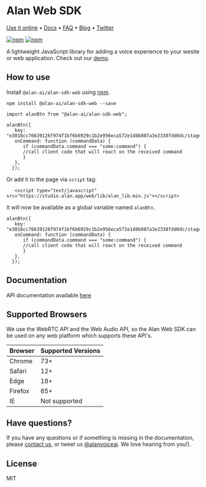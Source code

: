Alan Web SDK
======
[Use it online](https://alan-ai.github.io/alan-sdk-web/) •
[Docs](https://alan.app/docs/intro.html) • [FAQ](https://alan.app/docs/additional/faq.html) •
[Blog](https://alan.app/blog/) • [Twitter](https://twitter.com/alanvoiceai)

[![npm](https://img.shields.io/npm/v/@alan-ai/alan-sdk-web.svg)](https://www.npmjs.com/package/@alan-ai/alan-sdk-web)
[![npm](https://img.shields.io/npm/l/@alan-ai/alan-sdk-web.svg)]()

A lightweight JavaScript library for adding a voice experience to your wesite or web application. Check out our [demo](https://alan-ai.github.io/alan-sdk-web/).

## How to use
Install `@alan-ai/alan-sdk-web` using [npm](https://www.npmjs.com/package/@alan-ai/alan-sdk-web).

```
npm install @alan-ai/alan-sdk-web --save
```


```
import alanBtn from "@alan-ai/alan-sdk-web";

alanBtn({
   key: "e3018cc76639126f974f1bf6b6929c1b2e956eca572e1d8b807a3e2338fdd0dc/stage",
   onCommand: function (commandData) {
      if (commandData.command === "some:command") {
      //call client code that will react on the received command
      }
   },
  });

```

Or add it to the page via `script` tag:

 ```
    <script type="text/javascript" src="https://studio.alan.app/web/lib/alan_lib.min.js"></script>
 ```
 
It will now be available as a global variable named `alanBtn`.

```
alanBtn({
   key: "e3018cc76639126f974f1bf6b6929c1b2e956eca572e1d8b807a3e2338fdd0dc/stage",
   onCommand: function (commandData) {
      if (commandData.command === "some:command") {
      //call client code that will react on the received command
      }
   },
  });

```

## Documentation
  
API documentation available [here](https://alan.app/docs/intro.html)

## Supported Browsers
We use the WebRTC API and the Web Audio API, so the Alan Web SDK can be used on any web platform which supports these API's.

|Browser|Supported Versions|
|--|--|
|Chrome|73+|
|Safari|12+|
|Edge|18+|
|Firefox |65+|
|IE |Not supported|

## Have questions?
If you have any questions or if something is missing in the documentation, please [contact us](mailto:support@alan.app), or tweet us [@alanvoiceai](https://twitter.com/alanvoiceai). We love hearing from you!).

## License
MIT
